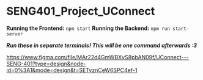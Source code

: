 # SENG401_Project_UConnect

**Running the Frontend:** `npm start`
**Running the Backend:** `npm run start-server`

**_Run these in separate terminals! This will be one command afterwards :3_**

https://www.figma.com/file/MAr22d4GmWBXvS8pbAN09f/UConnect---SENG-401?type=design&node-id=0%3A1&mode=design&t=SETvznCeW6SPC4ef-1
